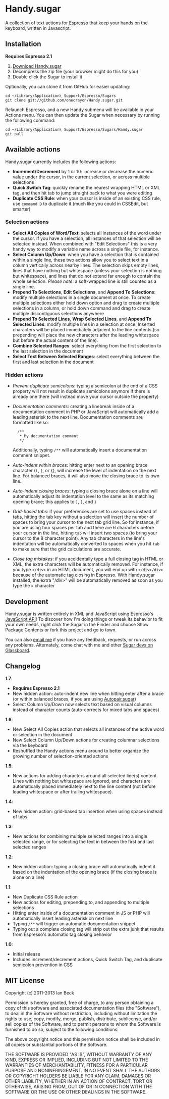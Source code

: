 # Handy.sugar

A collection of text actions for [Espresso](http://macrabbit.com/espresso/) that keep your hands on the keyboard, written in Javascript.

## Installation

**Requires Espresso 2.1**

1. [Download Handy.sugar](http://onecrayon.com/downloads/Handy.sugar.zip)
2. Decompress the zip file (your browser might do this for you)
3. Double click the Sugar to install it

Optionally, you can clone it from GitHub for easier updating:

    cd ~/Library/Application\ Support/Espresso/Sugars
    git clone git://github.com/onecrayon/Handy.sugar.git

Relaunch Espresso, and a new Handy submenu will be available in your Actions menu. You can then update the Sugar when necessary by running the following command:

    cd ~/Library/Application\ Support/Espresso/Sugars/Handy.sugar
    git pull

## Available actions

Handy.sugar currently includes the following actions:

* **Increment/Decrement** by 1 or 10: increase or decrease the numeric value under the cursor, in the current selection, or across multiple selections
* **Quick Switch Tag**: quickly rename the nearest wrapping HTML or XML tag, and then hit tab to jump straight back to what you were editing
* **Duplicate CSS Rule**: when your cursor is inside of an existing CSS rule, use `command D` to duplicate it (much like you could in CSSEdit, but smarter)

### Selection actions

* **Select All Copies of Word/Text**: selects all instances of the word under the cursor. If you have a selection, all instances of that selection will be selected instead. When combined with "Edit Selections" this is a very handy way to modify a variable name across a single file, for instance.
* **Select Column Up/Down**: when you have a selection that is contained within a single line, these two actions allow you to select text in a column vertically across nearby lines. The selection skips empty lines, lines that have nothing but whitespace (unless your selection is nothing but whitespace), and lines that do not extend far enough to contain the whole selection. _Please note_: a soft-wrapped line is still counted as a single line.
* **Prepend To Selections**, **Edit Selections**, and **Append To Selections**: modify multiple selections in a single document at once. To create multiple selections either hold down option and drag to create multiple selections in a column, or hold down command and drag to create multiple discontiguous selections anywhere
* **Prepend To Selected Lines**, **Wrap Selected Lines**, and **Append To Selected Lines**: modify multiple lines in a selection at once. Inserted characters will be placed immediately adjacent to the line contents (so prepending will place the new characters after the leading whitespace but before the actual content of the line).
* **Combine Selected Ranges**: select everything from the first selection to the last selection in the document
* **Select Text Between Selected Ranges**: select everything between the first and last selection in the document

### Hidden actions

* _Prevent duplicate semicolons_: typing a semicolon at the end of a CSS property will not result in duplicate semicolons anymore if there is already one there (will instead move your cursor outside the property)
* _Documentation comments_: creating a linebreak inside of a documentation comment in PHP or JavaScript will automatically add a leading asterisk to the next line. Documentation comments are formatted like so:

        /**
         * My documentation comment
         */
  
  Additionally, typing `/**` will automatically insert a documentation comment snippet.

* _Auto-indent within braces_: hitting enter next to an opening brace character (`(`, `[`, or `{`), will increase the level of indentation on the next line. For balanced braces, it will also move the closing brace to its own line.
* _Auto-indent closing braces_: typing a closing brace alone on a line will automatically adjust its indentation level to the same as its matching opening brace; this applies to `)`, `]`, and `}`
* _Grid-based tabs_: if your preferences are set to use spaces instead of tabs, hitting the tab key without a selection will insert the number of spaces to bring your cursor to the next tab grid line. So for instance, if you are using four spaces per tab and there are 6 characters before your cursor in the line, hitting `tab` will insert two spaces (to bring your cursor to the 8 character point). Any tab characters in the line's indentation will be automatically converted to spaces when you hit `tab` to make sure that the grid calculations are accurate.
* _Close tag mistakes_: if you accidentally type a full closing tag in HTML or XML, the extra characters will be automatically removed. For instance, if you type `</div>` in an HTML document, you will end up with `</div>/div>` because of the automatic tag closing in Espresso. With Handy.sugar installed, the extra "/div>" will be automatically removed as soon as you type the `>` character

## Development

Handy.sugar is written entirely in XML and JavaScript using Espresso's [JavaScript API](http://wiki.macrabbit.com/index/JavaScriptActions/)! To discover how I'm doing things or tweak its behavior to fit your own needs, right click the Sugar in the Finder and choose Show Package Contents or fork this project and go to town.

You can also [email me](http://onecrayon.com/about/contact/) if you have any feedback, requests, or run across any problems. Alternately, come chat with me and other [Sugar devs on Glassboard](https://app.glassboard.com/web/invitation/code/yvyic).

## Changelog

**1.7**:

* **Requires Espresso 2.1**
* New hidden action: auto-indent new line when hitting enter after a brace (or within balanced braces, if you are using [Autopair.sugar](https://github.com/onecrayon/Autopair-sugar))
* Select Column Up/Down now selects text based on visual columns instead of character counts (auto-corrects for mixed tabs and spaces)

**1.6**:

* New Select All Copies action that selects all instances of the active word or selection in the document
* New Select Column Up/Down actions for creating columnar selections via the keyboard
* Reshuffled the Handy actions menu around to better organize the growing number of selection-oriented actions

**1.5**:

* New actions for adding characters around all selected line(s) content. Lines with nothing but whitespace are ignored, and characters are automatically placed immediately next to the line content (not before leading whitespace or after trailing whitespace).

**1.4**:

* New hidden action: grid-based tab insertion when using spaces instead of tabs

**1.3**:

* New actions for combining multiple selected ranges into a single selected range, or for selecting the text in between the first and last selected ranges

**1.2**:

* New hidden action: typing a closing brace will automatically indent it based on the indentation of the opening brace (if the closing brace is alone on a line)

**1.1**:

* New Duplicate CSS Rule action
* New actions for editing, prepending to, and appending to multiple selections
* Hitting enter inside of a documentation comment in JS or PHP will automatically insert leading asterisk on next line
* Typing `/**` will trigger an automatic documentation snippet
* Typing out a complete closing tag will strip out the extra junk that results from Espresso's automatic tag closing behavior

**1.0**:

* Initial release
* Includes increment/decrement actions, Quick Switch Tag, and duplicate semicolon prevention in CSS

## MIT License

Copyright (c) 2011-2013 Ian Beck

Permission is hereby granted, free of charge, to any person obtaining a copy of this software and associated documentation files (the "Software"), to deal in the Software without restriction, including without limitation the rights to use, copy, modify, merge, publish, distribute, sublicense, and/or sell copies of the Software, and to permit persons to whom the Software is furnished to do so, subject to the following conditions:

The above copyright notice and this permission notice shall be included in all copies or substantial portions of the Software.

THE SOFTWARE IS PROVIDED "AS IS", WITHOUT WARRANTY OF ANY KIND, EXPRESS OR IMPLIED, INCLUDING BUT NOT LIMITED TO THE WARRANTIES OF MERCHANTABILITY, FITNESS FOR A PARTICULAR PURPOSE AND NONINFRINGEMENT. IN NO EVENT SHALL THE AUTHORS OR COPYRIGHT HOLDERS BE LIABLE FOR ANY CLAIM, DAMAGES OR OTHER LIABILITY, WHETHER IN AN ACTION OF CONTRACT, TORT OR OTHERWISE, ARISING FROM, OUT OF OR IN CONNECTION WITH THE SOFTWARE OR THE USE OR OTHER DEALINGS IN THE SOFTWARE.

